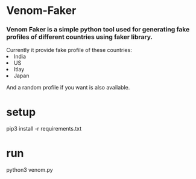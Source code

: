 # Venom-Faker
<h3>Venom Faker is a simple python tool used for generating fake profiles of different countries using faker library.</h3>
Currently it provide fake profile of these countries: 
<li>India</li>
<li>US</li>
<li>Itlay</li>
<li>Japan</li>

And a random profile if you want is also available.

# setup

pip3 install -r requirements.txt

# run
python3 venom.py
